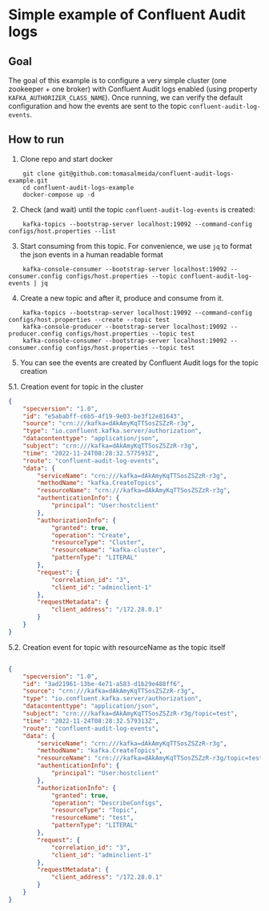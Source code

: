 # Simple example of Confluent Audit logs

## Goal

The goal of this example is to configure a very simple cluster (one zookeeper + one broker) with Confluent Audit logs enabled (using property `KAFKA_AUTHORIZER_CLASS_NAME`). Once running, we can verify the default configuration and how the events are sent to the topic `confluent-audit-log-events`.

## How to run

1. Clone repo and start docker

```shell 
    git clone git@github.com:tomasalmeida/confluent-audit-logs-example.git 
    cd confluent-audit-logs-example
    docker-compose up -d
```

2. Check (and wait) until the topic `confluent-audit-log-events` is created:

```shell
    kafka-topics --bootstrap-server localhost:19092 --command-config configs/host.properties --list
```


3. Start consuming from this topic. For convenience, we use `jq` to format the json events in a human readable format

```shell
    kafka-console-consumer --bootstrap-server localhost:19092 --consumer.config configs/host.properties --topic confluent-audit-log-events | jq
```

4. Create a new topic and after it, produce and consume from it.

```shell
    kafka-topics --bootstrap-server localhost:19092 --command-config configs/host.properties --create --topic test
    kafka-console-producer --bootstrap-server localhost:19092 --producer.config configs/host.properties --topic test
    kafka-console-consumer --bootstrap-server localhost:19092 --consumer.config configs/host.properties --topic test
```

5. You can see the events are created by Confluent Audit logs for the topic creation


5.1. Creation event for topic in the cluster

```json
{
    "specversion": "1.0",
    "id": "e5ababff-c6b5-4f19-9e03-be3f12e81643",
    "source": "crn:///kafka=dAkAmyKqTTSosZSZzR-r3g",
    "type": "io.confluent.kafka.server/authorization",
    "datacontenttype": "application/json",
    "subject": "crn:///kafka=dAkAmyKqTTSosZSZzR-r3g",
    "time": "2022-11-24T08:28:32.577593Z",
    "route": "confluent-audit-log-events",
    "data": {
        "serviceName": "crn:///kafka=dAkAmyKqTTSosZSZzR-r3g",
        "methodName": "kafka.CreateTopics",
        "resourceName": "crn:///kafka=dAkAmyKqTTSosZSZzR-r3g",
        "authenticationInfo": {
            "principal": "User:hostclient"
        },
        "authorizationInfo": {
            "granted": true,
            "operation": "Create",
            "resourceType": "Cluster",
            "resourceName": "kafka-cluster",
            "patternType": "LITERAL"
        },
        "request": {
            "correlation_id": "3",
            "client_id": "adminclient-1"
        },
        "requestMetadata": {
            "client_address": "/172.28.0.1"
        }
    }
}
```

5.2. Creation event for topic with resourceName as the topic itself

```json

{
    "specversion": "1.0",
    "id": "3ad21961-13be-4e71-a583-d1b29e488ff6",
    "source": "crn:///kafka=dAkAmyKqTTSosZSZzR-r3g",
    "type": "io.confluent.kafka.server/authorization",
    "datacontenttype": "application/json",
    "subject": "crn:///kafka=dAkAmyKqTTSosZSZzR-r3g/topic=test",
    "time": "2022-11-24T08:28:32.579313Z",
    "route": "confluent-audit-log-events",
    "data": {
        "serviceName": "crn:///kafka=dAkAmyKqTTSosZSZzR-r3g",
        "methodName": "kafka.CreateTopics",
        "resourceName": "crn:///kafka=dAkAmyKqTTSosZSZzR-r3g/topic=test",
        "authenticationInfo": {
            "principal": "User:hostclient"
        },
        "authorizationInfo": {
            "granted": true,
            "operation": "DescribeConfigs",
            "resourceType": "Topic",
            "resourceName": "test",
            "patternType": "LITERAL"
        },
        "request": {
            "correlation_id": "3",
            "client_id": "adminclient-1"
        },
        "requestMetadata": {
            "client_address": "/172.28.0.1"
        }
    }
}
```